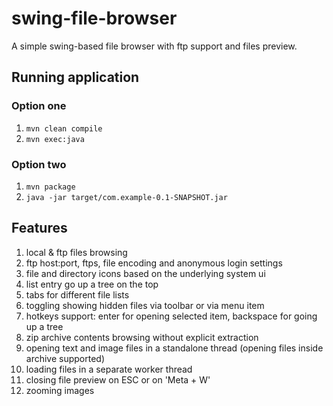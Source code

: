 # swing-file-browser

A simple swing-based file browser with ftp support and files preview.

## Running application

### Option one
 1. ```mvn clean compile```
 1. ```mvn exec:java```

### Option two
 1. ```mvn package```
 1. ```java -jar target/com.example-0.1-SNAPSHOT.jar```

## Features
 1. local & ftp files browsing
 1. ftp host:port, ftps, file encoding and anonymous login settings
 1. file and directory icons based on the underlying system ui
 1. list entry go up a tree on the top
 1. tabs for different file lists
 1. toggling showing hidden files via toolbar or via menu item
 1. hotkeys support: enter for opening selected item, backspace for going up a tree
 1. zip archive contents browsing without explicit extraction
 1. opening text and image files in a standalone thread (opening files inside archive supported)
 1. loading files in a separate worker thread
 1. closing file preview on ESC or on 'Meta + W'
 1. zooming images

